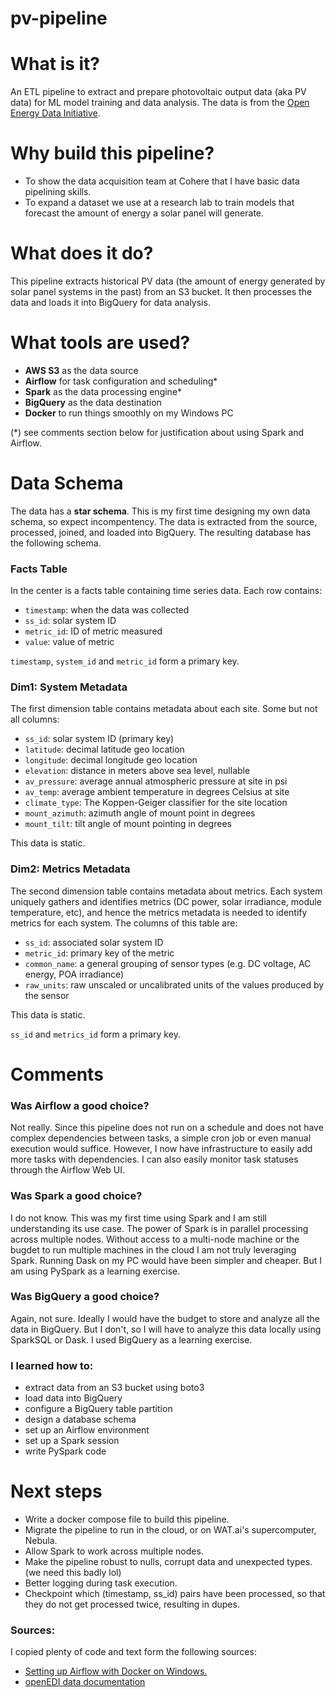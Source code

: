 # pv-pipeline

# What is it?
An ETL pipeline to extract and prepare photovoltaic output data (aka PV data) for ML model training and data analysis. The data is from the [Open Energy Data Initiative](https://data.openei.org/submissions/4568).

# Why build this pipeline?

- To show the data acquisition team at Cohere that I have basic data pipelining skills.
- To expand a dataset we use at a research lab to train models that forecast the amount of energy a solar panel will generate.

# What does it do?
This pipeline extracts historical PV data (the amount of energy generated by solar panel systems in the past) from an S3 bucket. It then processes the data and loads it into BigQuery for data analysis.

# What tools are used?
- **AWS S3** as the data source
- **Airflow** for task configuration and scheduling*
- **Spark** as the data processing engine*
- **BigQuery** as the data destination
- **Docker** to run things smoothly on my Windows PC

(*) see comments section below for justification about using Spark and Airflow.

# Data Schema
The data has a **star schema**. This is my first time designing my own data schema, so expect incompentency. The data is extracted from the source, processed, joined, and loaded into BigQuery. The resulting database has the following schema.

### Facts Table
In the center is a facts table containing time series data. Each row contains:
- `timestamp`: when the data was collected
- `ss_id`: solar system ID
- `metric_id`: ID of metric measured
- `value`: value of metric

`timestamp`, `system_id` and `metric_id` form a primary key.

### Dim1: System Metadata
The first dimension table contains metadata about each site. Some but not all columns:
- `ss_id`: solar system ID (primary key)
- `latitude`: decimal latitude geo location
- `longitude`: decimal longitude geo location
- `elevation`: distance in meters above sea level, nullable
- `av_pressure`: average annual atmospheric pressure at site in psi
- `av_temp`: average ambient temperature in degrees Celsius at site
- `climate_type`: The Koppen-Geiger classifier for the site location
- `mount_azimuth`: azimuth angle of mount point in degrees
- `mount_tilt`: tilt angle of mount pointing in degrees

This data is static.

### Dim2: Metrics Metadata
The second dimension table contains metadata about metrics. Each system uniquely gathers and identifies metrics (DC power, solar irradiance, module temperature, etc), and hence the metrics metadata is needed to identify metrics for each system. The columns of this table are:
- `ss_id`: associated solar system ID
- `metric_id`: primary key of the metric
- `common_name`: a general grouping of sensor types (e.g. DC voltage, AC energy, POA irradiance)
- `raw_units`: raw unscaled or uncalibrated units of the values produced by the sensor

This data is static.

`ss_id` and `metrics_id` form a primary key.

# Comments
### Was Airflow a good choice?
Not really. Since this pipeline does not run on a schedule and does not have complex dependencies between tasks, a simple cron job or even manual execution would suffice. However, I now have infrastructure to easily add more tasks with dependencies. I can also easily monitor task statuses through the Airflow Web UI.

### Was Spark a good choice?
I do not know. This was my first time using Spark and I am still understanding its use case. The power of Spark is in parallel processing across multiple nodes. Without access to a multi-node machine or the bugdet to run multiple machines in the cloud I am not truly leveraging Spark. Running Dask on my PC would have been simpler and cheaper. But I am using PySpark as a learning exercise.

### Was BigQuery a good choice?
Again, not sure. Ideally I would have the budget to store and analyze all the data in BigQuery. But I don't, so I will have to analyze this data locally using SparkSQL or Dask. I used BigQuery as a learning exercise.

### I learned how to:
- extract data from an S3 bucket using boto3
- load data into BigQuery
- configure a BigQuery table partition
- design a database schema
- set up an Airflow environment
- set up a Spark session
- write PySpark code

# Next steps
- Write a docker compose file to build this pipeline.
- Migrate the pipeline to run in the cloud, or on WAT.ai's supercomputer, Nebula.
- Allow Spark to work across multiple nodes.
- Make the pipeline robust to nulls, corrupt data and unexpected types. (we need this badly lol)
- Better logging during task execution.
- Checkpoint which (timestamp, ss_id) pairs have been processed, so that they do not get processed twice, resulting in dupes.



### Sources:
I copied plenty of code and text form the following sources:
- [Setting up Airflow with Docker on Windows.](https://medium.com/@garc1a0scar/how-to-start-with-apache-airflow-in-docker-windows-902674ad1bbe)
- [openEDI data documentation](https://github.com/openEDI/documentation/blob/main/pvdaq.md)
